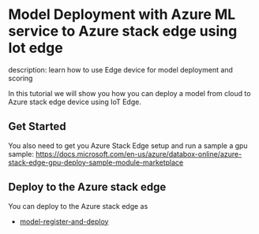 # Model Deployment with Azure ML service to Azure stack edge using Iot edge

description: learn how to use Edge device for model deployment and scoring

In this tutorial we will show you how you can deploy a model from cloud to Azure stack edge device using IoT Edge.

## Get Started

You also need to get you Azure Stack Edge setup and run a sample a gpu sample: https://docs.microsoft.com/en-us/azure/databox-online/azure-stack-edge-gpu-deploy-sample-module-marketplace

## Deploy to the Azure stack edge

You can deploy to the Azure stack edge as

* [model-register-and-deploy](ase-gpu.ipynb)
